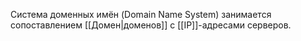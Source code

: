 Система доменных имён (Domain Name System) занимается сопоставлением [[Домен|доменов]] с [[IP]]-адресами серверов.